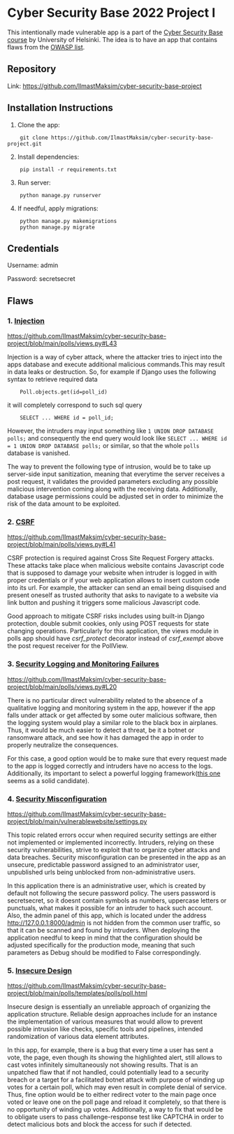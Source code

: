 # Cyber Security Base 2022 Project I

This intentionally made vulnerable app is a part of the [Cyber Security Base course](https://cybersecuritybase.mooc.fi/) by University of Helsinki. The idea is to have an app that contains flaws from the [OWASP list](https://owasp.org/www-project-top-ten/).

## Repository 

Link: https://github.com/IlmastMaksim/cyber-security-base-project

## Installation Instructions

1. Clone the app:

```
    git clone https://github.com/IlmastMaksim/cyber-security-base-project.git
```

2. Install dependencies:
```
    pip install -r requirements.txt
```

3. Run server:
```
    python manage.py runserver
```

4. If needful, apply migrations:
```
    python manage.py makemigrations
    python manage.py migrate
```

## Credentials 

Username: admin

Password: secretsecret

## Flaws

### 1. [Injection]('https://owasp.org/Top10/A03_2021-Injection/)

https://github.com/IlmastMaksim/cyber-security-base-project/blob/main/polls/views.py#L43

Injection is a way of cyber attack, where the attacker tries to inject into the apps database and execute additional malicious commands.This may result in data leaks or destruction. So, for example if Django uses the following syntax to retrieve required data
```
    Poll.objects.get(id=poll_id)
```
it will completely correspond to such sql query 
```
    SELECT ... WHERE id = poll_id;
```
However, the intruders may input something like ```1 UNION DROP DATABASE polls;``` and consequently the end query would look like ```SELECT ... WHERE id = 1 UNION DROP DATABASE polls;``` or similar, so that the whole ```polls``` database is vanished.

The way to prevent the following type of intrusion, would be to take up server-side input sanitization, meaning that everytime the server receives a post request, it validates the provided parameters excluding any possible malicious intervention coming along with the receiving data. Additionally, database usage permissions could be adjusted set in order to minimize the risk of the data amount to be exploited.

### 2. [CSRF]('https://owasp.org/www-community/attacks/csrf)

https://github.com/IlmastMaksim/cyber-security-base-project/blob/main/polls/views.py#L41

CSRF protection is required against Cross Site Request Forgery attacks. These attacks take place when malicious website contains Javascript code that is supposed to damage your website when intruder is logged in with proper credentials or if your web application allows to insert custom code into its url. For example, the attacker can send an email being disquised and present oneself as trusted authority that asks to navigate to a website via link button and pushing it triggers some malicious Javascript code. 

Good approach to mitigate CSRF risks includes using built-in Django protection, double submit cookies, only using POST requests for state changing operations. Particularly for this application, the views module in polls app should have *csrf_protect* decorator instead of *csrf_exempt* above the post request receiver for the PollView.

### 3. [Security Logging and Monitoring Failures]('https://owasp.org/Top10/A09_2021-Security_Logging_and_Monitoring_Failures/)

https://github.com/IlmastMaksim/cyber-security-base-project/blob/main/polls/views.py#L20

There is no particular direct vulnerability related to the absence of a qualitative logging and monitoring system in the app, however if the app falls under attack or get affected by some outer malicious software, then the logging system would play a similar role to the black box in airplanes. Thus, it would be much easier to detect a threat, be it a botnet or ransomware attack, and see how it has damaged the app in order to properly neutralize the consequences.

For this case, a good option would be to make sure that every request made to the app is logged correctly and intruders have no access to the logs. Additionally, its important to select a powerful logging framework([this one]('https://github.com/Delgan/loguru') seems as a solid candidate).  

### 4. [Security Misconfiguration]('https://owasp.org/Top10/A05_2021-Security_Misconfiguration/)

https://github.com/IlmastMaksim/cyber-security-base-project/blob/main/vulnerablewebsite/settings.py

This topic related errors occur when required security settings are either not implemented or implemented incorrectly. Intruders, relying on these security vulnerabilities, strive to exploit that to organize cyber attacks and data breaches. Security misconfiguration can be presented in the app as an unsecure, predictable password assigned to an administrator user, unpublished urls being unblocked from non-administrative users.

In this application there is an administrative user, which is created by default not following the secure password policy. The users password is secretsecret, so it doesnt contain symbols as numbers, uppercase letters or punctuals, what makes it possible for an intruder to hack such account. Also, the admin panel of this app, which is located under the address http://127.0.0.1:8000/admin is not hidden from the common user traffic, so that it can be scanned and found by intruders. When deploying the application needful to keep in mind that the configuration should be adjusted specifically for the production mode, meaning that such parameters as Debug should be modified to False correspondingly.

### 5. [Insecure Design]('https://owasp.org/Top10/A04_2021-Insecure_Design/)

https://github.com/IlmastMaksim/cyber-security-base-project/blob/main/polls/templates/polls/poll.html

Insecure design is essentially an unreliable approach of organizing the application structure. Reliable design approaches include for an instance the implementation of various measures that would allow to prevent possible intrusion like checks, specific tools and pipelines, intended randomization of various data element attributes. 

In this app, for example, there is a bug that every time a user has sent a vote, the page, even though its showing the highlighted alert, still allows to cast votes infinitely simultaneously not showing results. That is an unpatched flaw that if not handled, could potentially lead to a security breach or a target for a facilitated botnet attack with purpose of winding up votes for a certain poll, which may even result in complete denial of service. Thus, fine option would be to either redirect voter to the main page once voted or leave one on the poll page and reload it completely, so that there is no opportunity of winding up votes. Additionally, a way to fix that would be to obligate users to pass challenge-response test like CAPTCHA in order to detect malicious bots and block the access for such if detected.